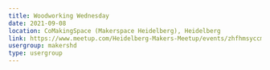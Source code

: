 ```yaml
---
title: Woodworking Wednesday
date: 2021-09-08
location: CoMakingSpace (Makerspace Heidelberg), Heidelberg
link: https://www.meetup.com/Heidelberg-Makers-Meetup/events/zhfhmsyccmblb/
usergroup: makershd
type: usergroup
---
```

